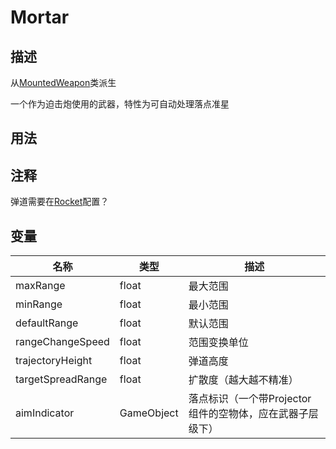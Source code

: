 # Mortar

## 描述
从[MountedWeapon](./MountedWeapon.md)类派生

一个作为迫击炮使用的武器，特性为可自动处理落点准星

## 用法

## 注释

弹道需要在[Rocket](Rocket.md)配置？

## 变量
| 名称 | 类型 | 描述 |
| ----------- | ----------- | ----------- |
| maxRange | float | 最大范围 |
| minRange | float | 最小范围 |
| defaultRange | float| 默认范围 |
| rangeChangeSpeed | float | 范围变换单位 |
| trajectoryHeight | float | 弹道高度 |
| targetSpreadRange | float | 扩散度（越大越不精准） |
| aimIndicator | GameObject | 落点标识（一个带Projector组件的空物体，应在武器子层级下） |
